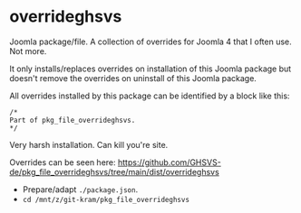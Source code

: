 # overrideghsvs
Joomla package/file. A collection of overrides for Joomla 4 that I often use. Not more.

It only installs/replaces overrides on installation of this Joomla package but doesn't remove the overrides on uninstall of this Joomla package.

All overrides installed by this package can be identified by a block like this:

```
/*
Part of pkg_file_overrideghsvs.
*/
```

Very harsh installation. Can kill you're site.

Overrides can be seen here: https://github.com/GHSVS-de/pkg_file_overrideghsvs/tree/main/dist/overrideghsvs

- Prepare/adapt `./package.json`.
- `cd /mnt/z/git-kram/pkg_file_overrideghsvs`
